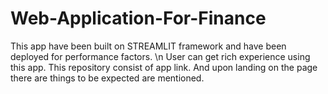 # Web-Application-For-Finance

This app have been built on STREAMLIT framework and have been deployed for performance factors.
\n User can get rich experience using this app.
This repository consist of app link.
And upon landing on the page there are things to be expected are mentioned.
